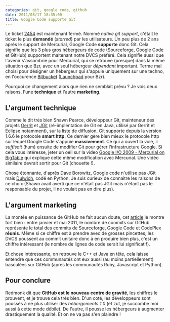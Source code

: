 ```yaml
---
categories: git, google code, github
date: 2011/08/17 18:35:00
title: Google Code supporte Git
---
```


Le ticket [2454](http://code.google.com/p/support/issues/detail?id=2454) est
maintenant fermé. Nommé *native git support*, c'était le ticket le plus 
**demandé** (*starred*) par les utilisateurs. Un peu plus de 2 ans après le
support de Mercurial, Google Code **supporte** donc Git. Cela signifie que
les 3 plus gros hébergeurs de code (Sourceforge, Google Code et GitHub)
supportent maitenant notre DVCS préféré. Cela signifie aussi que l'avenir
s'assombrie pour Mercurial, qui se retrouve (presque) dans la même
situation que Bzr, avec un seul hébergeur *dépendant* important. Terme mal
choisi pour désigner un hébergeur qui s'appuie uniquement sur une techno, en
l'occurence [Bitbucket](https://bitbucket.org/) ([Launchpad](https://launchpad.net/)
pour Bzr).

Pourquoi ce changement alors que rien ne semblait prévu ? Je vois deux
raisons, l'une **technique** et l'autre **marketing**.

L'argument technique
--------------------

Comme le dit très bien Shawn Pearce, développeur Git, mainteneur des projets
[Gerrit](http://code.google.com/p/gerrit/) et [JGit](http://www.eclipse.org/jgit/) 
(ré-implentation de Git en Java, utilisé par Gerrit et Eclipse notamment),
sur la liste de diffusion, Git supporte depuis la version 1.6.6 le protocole
**smart http**. Ce dernier gère bien mieux le protocole http sur lequel Google
Code s'appuie **massivement**. Ce qui a ouvert la voie, il *suffisait* (hum)
ensuite de modifier Git pour gérer l'infrastructure Google. Si cela vous
intéresse, jeter un oeil sur la video
[Google I/O 2009 - Mercurial on BigTable](http://www.youtube.com/watch?v=ri796Hx8las)
qui explique cette même modification avec Mercurial. Une vidéo similaire
devrait sortir pour Git (chouette !).

Chose étonnante, d'après Dave Borowitz, Google code n'utilise pas JGit mais
[Dulwich](http://www.samba.org/~jelmer/dulwich/), codé en Python. Je suis
curieux de connaitre les raisons de ce choix (Shawn avait averti que ce
n'était pas JGit mais n'étant pas le responsable du projet, il ne voulait
pas en dire plus).

L'argument marketing
--------------------

La montée en puissance de GitHub ne fait aucun doute, cet
[article](http://www.readwriteweb.com/hack/2011/06/github-has-passed-sourceforge.php)
le montre fort bien : entre janvier et mai 2011, le nombre de commits sur
GitHub représente le total des commits de Sourceforge, Google Code et
CodePlex **réunis**. Même si ce chiffre est à prendre avec de grosses pincettes,
les DVCS poussent au commit unitaire donc à en produire bien plus, c'est
un chiffre intéressant (le nombre de lignes de code serait lui significatif).

Et chose intéressante, on retrouve le C++ et Java en tête,  cela laisse
entendre que ces communautés ont eux aussi (au moins partiellement) basculées
sur GitHub (après les communautés Ruby, Javascript et Python).

Pour conclure
-------------

Redmonk dit que **GitHub est le nouveau centre de gravité**, les chiffres le
prouvent, et je trouve cela très bien. D'un coté, les développeurs sont
poussés à ne plus utiliser des *hébergements 1.0* (et zut, je succombe
moi aussi à cette mode débile). De l'autre, il pousse les hébergeurs à
augmenter drastiquement la qualité. Et on ne va pas s'en plaindre !
